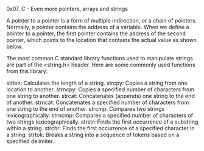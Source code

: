 0x07. C - Even more pointers, arrays and strings

A pointer to a pointer is a form of multiple indirection, or a chain of pointers. Normally, a pointer contains the address of a variable. When we define a pointer to a pointer, the first pointer contains the address of the second pointer, which points to the location that contains the actual value as shown below.

The most common C standard library functions used to manipulate strings are part of the <string.h> header. Here are some commonly used functions from this library:

strlen: Calculates the length of a string.
strcpy: Copies a string from one location to another.
strncpy: Copies a specified number of characters from one string to another.
strcat: Concatenates (appends) one string to the end of another.
strncat: Concatenates a specified number of characters from one string to the end of another.
strcmp: Compares two strings lexicographically.
strncmp: Compares a specified number of characters of two strings lexicographically.
strstr: Finds the first occurrence of a substring within a string.
strchr: Finds the first occurrence of a specified character in a string.
strtok: Breaks a string into a sequence of tokens based on a specified delimiter.
